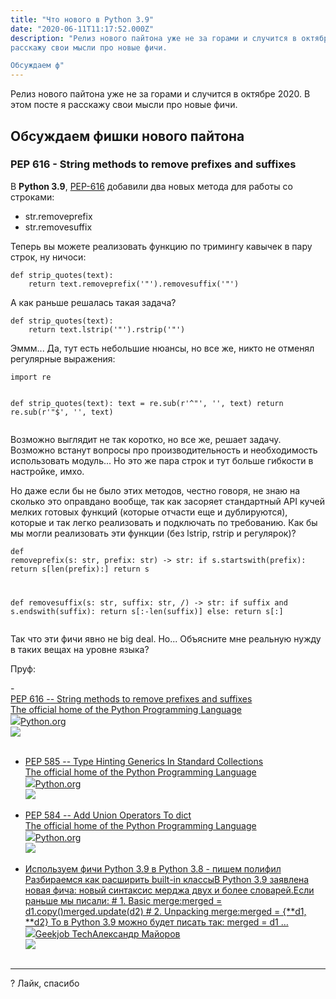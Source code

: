 ```yaml
---
title: "Что нового в Python 3.9"
date: "2020-06-11T11:17:52.000Z"
description: "Релиз нового пайтона уже не за горами и случится в октябре 2020. В этом посте я
расскажу свои мысли про новые фичи.

Обсуждаем ф"
---
```


<p>Релиз нового пайтона уже не за горами и случится в октябре 2020. В этом посте я расскажу свои мысли про новые фичи.</p><h2 id="-">Обсуждаем фишки нового пайтона</h2><h3 id="pep-616-string-methods-to-remove-prefixes-and-suffixes">PEP 616 - String methods to remove prefixes and suffixes</h3><p>В <strong>Python 3.9</strong>, <a href="https://www.python.org/dev/peps/pep-0616/">PEP-616</a> добавили два новых метода для работы со строками:</p><ul><li>str.removeprefix</li><li>str.removesuffix</li></ul><p>Теперь вы можете реализовать функцию по тримингу кавычек в пару строк, ну ничоси:</p><pre><code class="language-python">def strip_quotes(text):
    return text.removeprefix('"').removesuffix('"')
</code></pre><p>А как раньше решалась такая задача?</p><pre><code class="language-python">def strip_quotes(text):
    return text.lstrip('"').rstrip('"')</code></pre><p>Эммм... Да, тут есть небольшие нюансы, но все же, никто не отменял регулярные выражения:</p><pre><code class="language-python">import re

def strip_quotes(text):
    text = re.sub(r'^"', '', text)
    return re.sub(r'"$', '', text)
</code></pre><p>Возможно выглядит не так коротко, но все же, решает задачу. Возможно встанут вопросы про производительность и необходимость использовать модуль... Но это же пара строк и тут больше гибкости в настройке, имхо.</p><p>Но даже если бы не было этих методов, честно говоря, не знаю на сколько это оправдано вообще, так как засоряет стандартный API кучей мелких готовых функций (которые отчасти еще и дублируются), которые и так легко реализовать и подключать по требованию. Как бы мы могли реализовать эти функции (без lstrip, rstrip и регулярок)?</p><pre><code class="language-python">def removeprefix(s: str, prefix: str) -&gt; str:
    if s.startswith(prefix):
        return s[len(prefix):]
    return s

def removesuffix(s: str, suffix: str, /) -&gt; str:
    if suffix and s.endswith(suffix):
        return s[:-len(suffix)]
    else:
        return s[:]
</code></pre><p>Так что эти фичи явно не big deal. Но... Объясните мне реальную нужду в таких вещах на уровне языка?</p><p>Пруф:</p>- <a class="kg-bookmark-container" href="https://www.python.org/dev/peps/pep-0616/"><div class="kg-bookmark-content"><div class="kg-bookmark-title">PEP 616 -- String methods to remove prefixes and suffixes</div><div class="kg-bookmark-description">The official home of the Python Programming Language</div><div class="kg-bookmark-metadata"><img class="kg-bookmark-icon" src="https://www.python.org/static/apple-touch-icon-144x144-precomposed.png"><span class="kg-bookmark-author">Python.org</span></div></div><div class="kg-bookmark-thumbnail"><img src="https://www.python.org/static/opengraph-icon-200x200.png"></div></a> <br/>
- <a class="kg-bookmark-container" href="https://www.python.org/dev/peps/pep-0585/"><div class="kg-bookmark-content"><div class="kg-bookmark-title">PEP 585 -- Type Hinting Generics In Standard Collections</div><div class="kg-bookmark-description">The official home of the Python Programming Language</div><div class="kg-bookmark-metadata"><img class="kg-bookmark-icon" src="https://www.python.org/static/apple-touch-icon-144x144-precomposed.png"><span class="kg-bookmark-author">Python.org</span></div></div><div class="kg-bookmark-thumbnail"><img src="https://www.python.org/static/opengraph-icon-200x200.png"></div></a> <br/>
- <a class="kg-bookmark-container" href="https://www.python.org/dev/peps/pep-0584/"><div class="kg-bookmark-content"><div class="kg-bookmark-title">PEP 584 -- Add Union Operators To dict</div><div class="kg-bookmark-description">The official home of the Python Programming Language</div><div class="kg-bookmark-metadata"><img class="kg-bookmark-icon" src="https://www.python.org/static/apple-touch-icon-144x144-precomposed.png"><span class="kg-bookmark-author">Python.org</span></div></div><div class="kg-bookmark-thumbnail"><img src="https://www.python.org/static/opengraph-icon-200x200.png"></div></a> <br/>
- <a class="kg-bookmark-container" href="/merge-dict-like-python39/"><div class="kg-bookmark-content"><div class="kg-bookmark-title">Используем фичи Python 3.9 в Python 3.8 - пишем полифил</div><div class="kg-bookmark-description">Разбираемся как расширить built-in классыВ Python 3.9 заявлена новая фича: новый синтаксис мерджа двух и более словарей.Если раньше мы писали: # 1. Basic merge:merged &#x3D; d1.copy()merged.update(d2) # 2. Unpacking merge:merged &#x3D; {**d1, **d2} То в Python 3.9 можно будет писать так: merged &#x3D; d1 …</div><div class="kg-bookmark-metadata"><img class="kg-bookmark-icon" src="https://tech.geekjob.ru/favicon.png"><span class="kg-bookmark-author">Geekjob Tech</span><span class="kg-bookmark-publisher">Александр Майоров</span></div></div><div class="kg-bookmark-thumbnail"><img src="https://tech.geekjob.ru/content/images/2020/06/--------------2020-06-13---21.27.32.png"></div></a> <br/>
<hr>
<div onclick="likePost();this.innerHTML='Вам спасибо! ?'" class="likeButton">
     ? Лайк, спасибо
</div>

